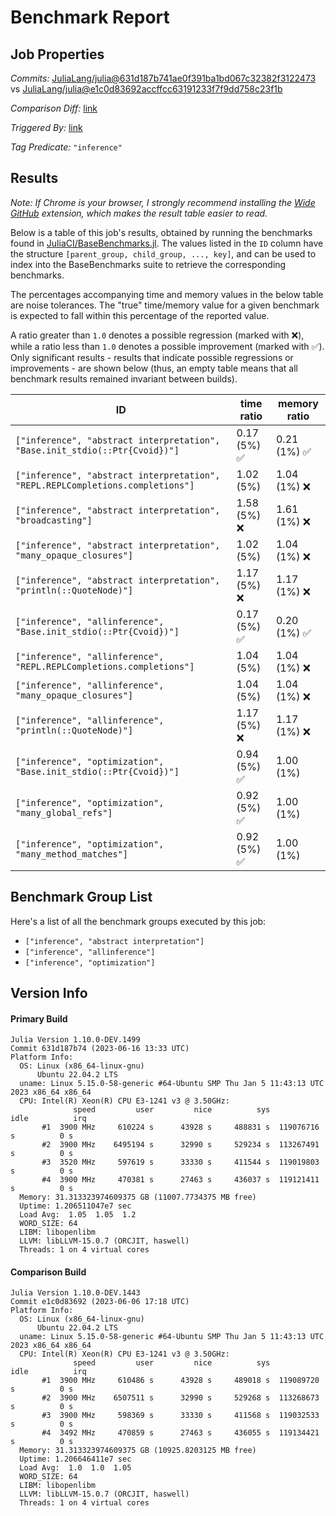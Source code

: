 # Benchmark Report

## Job Properties

*Commits:* [JuliaLang/julia@631d187b741ae0f391ba1bd067c32382f3122473](https://github.com/JuliaLang/julia/commit/631d187b741ae0f391ba1bd067c32382f3122473) vs [JuliaLang/julia@e1c0d83692accffcc63191233f7f9dd758c23f1b](https://github.com/JuliaLang/julia/commit/e1c0d83692accffcc63191233f7f9dd758c23f1b)

*Comparison Diff:* [link](https://github.com/JuliaLang/julia/compare/e1c0d83692accffcc63191233f7f9dd758c23f1b..631d187b741ae0f391ba1bd067c32382f3122473)

*Triggered By:* [link](https://github.com/JuliaLang/julia/commit/631d187b741ae0f391ba1bd067c32382f3122473#commitcomment-119232031)

*Tag Predicate:* `"inference"`

## Results

*Note: If Chrome is your browser, I strongly recommend installing the [Wide GitHub](https://chrome.google.com/webstore/detail/wide-github/kaalofacklcidaampbokdplbklpeldpj?hl=en)
extension, which makes the result table easier to read.*

Below is a table of this job's results, obtained by running the benchmarks found in
[JuliaCI/BaseBenchmarks.jl](https://github.com/JuliaCI/BaseBenchmarks.jl). The values
listed in the `ID` column have the structure `[parent_group, child_group, ..., key]`,
and can be used to index into the BaseBenchmarks suite to retrieve the corresponding
benchmarks.

The percentages accompanying time and memory values in the below table are noise tolerances. The "true"
time/memory value for a given benchmark is expected to fall within this percentage of the reported value.

A ratio greater than `1.0` denotes a possible regression (marked with :x:), while a ratio less
than `1.0` denotes a possible improvement (marked with :white_check_mark:). Only significant results - results
that indicate possible regressions or improvements - are shown below (thus, an empty table means that all
benchmark results remained invariant between builds).

| ID | time ratio | memory ratio |
|----|------------|--------------|
| `["inference", "abstract interpretation", "Base.init_stdio(::Ptr{Cvoid})"]` | 0.17 (5%) :white_check_mark: | 0.21 (1%) :white_check_mark: |
| `["inference", "abstract interpretation", "REPL.REPLCompletions.completions"]` | 1.02 (5%)  | 1.04 (1%) :x: |
| `["inference", "abstract interpretation", "broadcasting"]` | 1.58 (5%) :x: | 1.61 (1%) :x: |
| `["inference", "abstract interpretation", "many_opaque_closures"]` | 1.02 (5%)  | 1.04 (1%) :x: |
| `["inference", "abstract interpretation", "println(::QuoteNode)"]` | 1.17 (5%) :x: | 1.17 (1%) :x: |
| `["inference", "allinference", "Base.init_stdio(::Ptr{Cvoid})"]` | 0.17 (5%) :white_check_mark: | 0.20 (1%) :white_check_mark: |
| `["inference", "allinference", "REPL.REPLCompletions.completions"]` | 1.04 (5%)  | 1.04 (1%) :x: |
| `["inference", "allinference", "many_opaque_closures"]` | 1.04 (5%)  | 1.04 (1%) :x: |
| `["inference", "allinference", "println(::QuoteNode)"]` | 1.17 (5%) :x: | 1.17 (1%) :x: |
| `["inference", "optimization", "Base.init_stdio(::Ptr{Cvoid})"]` | 0.94 (5%) :white_check_mark: | 1.00 (1%)  |
| `["inference", "optimization", "many_global_refs"]` | 0.92 (5%) :white_check_mark: | 1.00 (1%)  |
| `["inference", "optimization", "many_method_matches"]` | 0.92 (5%) :white_check_mark: | 1.00 (1%)  |

## Benchmark Group List

Here's a list of all the benchmark groups executed by this job:

- `["inference", "abstract interpretation"]`
- `["inference", "allinference"]`
- `["inference", "optimization"]`

## Version Info

#### Primary Build

```
Julia Version 1.10.0-DEV.1499
Commit 631d187b74 (2023-06-16 13:33 UTC)
Platform Info:
  OS: Linux (x86_64-linux-gnu)
      Ubuntu 22.04.2 LTS
  uname: Linux 5.15.0-58-generic #64-Ubuntu SMP Thu Jan 5 11:43:13 UTC 2023 x86_64 x86_64
  CPU: Intel(R) Xeon(R) CPU E3-1241 v3 @ 3.50GHz: 
              speed         user         nice          sys         idle          irq
       #1  3900 MHz     610224 s      43928 s     488831 s  119076716 s          0 s
       #2  3900 MHz    6495194 s      32990 s     529234 s  113267491 s          0 s
       #3  3520 MHz     597619 s      33330 s     411544 s  119019803 s          0 s
       #4  3900 MHz     470381 s      27463 s     436037 s  119121411 s          0 s
  Memory: 31.313323974609375 GB (11007.7734375 MB free)
  Uptime: 1.206511047e7 sec
  Load Avg:  1.05  1.05  1.2
  WORD_SIZE: 64
  LIBM: libopenlibm
  LLVM: libLLVM-15.0.7 (ORCJIT, haswell)
  Threads: 1 on 4 virtual cores

```

#### Comparison Build

```
Julia Version 1.10.0-DEV.1443
Commit e1c0d83692 (2023-06-06 17:18 UTC)
Platform Info:
  OS: Linux (x86_64-linux-gnu)
      Ubuntu 22.04.2 LTS
  uname: Linux 5.15.0-58-generic #64-Ubuntu SMP Thu Jan 5 11:43:13 UTC 2023 x86_64 x86_64
  CPU: Intel(R) Xeon(R) CPU E3-1241 v3 @ 3.50GHz: 
              speed         user         nice          sys         idle          irq
       #1  3900 MHz     610486 s      43928 s     489018 s  119089720 s          0 s
       #2  3900 MHz    6507511 s      32990 s     529268 s  113268673 s          0 s
       #3  3900 MHz     598369 s      33330 s     411568 s  119032533 s          0 s
       #4  3492 MHz     470859 s      27463 s     436055 s  119134421 s          0 s
  Memory: 31.313323974609375 GB (10925.8203125 MB free)
  Uptime: 1.206646411e7 sec
  Load Avg:  1.0  1.0  1.05
  WORD_SIZE: 64
  LIBM: libopenlibm
  LLVM: libLLVM-15.0.7 (ORCJIT, haswell)
  Threads: 1 on 4 virtual cores

```
